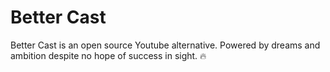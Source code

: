 # Better Cast

Better Cast is an open source Youtube alternative. Powered by dreams and ambition despite no hope of success in sight. 🔥
